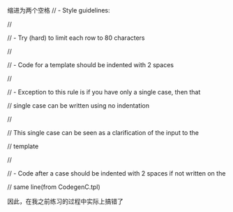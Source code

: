 缩进为两个空格
// - Style guidelines:

//

//  - Try (hard) to limit each row to 80 characters

//

//  - Code for a template should be indented with 2 spaces

//

//   - Exception to this rule is if you have only a single case, then that

//    single case can be written using no indentation

//

//    This single case can be seen as a clarification of the input to the

//    template

//

//  - Code after a case should be indented with 2 spaces if not written on the

//   same line(from CodegenC.tpl)

因此，在我之前练习的过程中实际上搞错了
